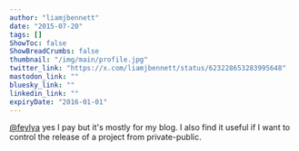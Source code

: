 ```yaml
---
author: "liamjbennett"
date: "2015-07-20"
tags: []
ShowToc: false
ShowBreadCrumbs: false
thumbnail: "/img/main/profile.jpg"
twitter_link: "https://x.com/liamjbennett/status/623228653283995648"
mastodon_link: ""
bluesky_link: ""
linkedin_link: ""
expiryDate: "2016-01-01"
---
```


[@feylya](https://x.com/feylya) yes I pay but it's mostly for my blog. I also find it useful if I want to control the release of a project from private-public.

